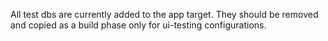 
All test dbs are currently added to the app target. They should be removed and copied as a build phase only for ui-testing configurations.


